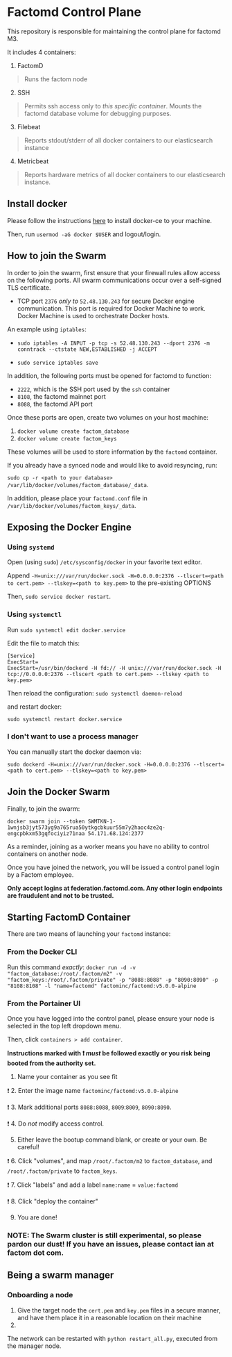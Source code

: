# Factomd Control Plane

This repository is responsible for maintaining the control plane for factomd M3.

It includes 4 containers:
  1. FactomD
  > Runs the factom node
  2. SSH
  > Permits ssh access only to _this specific container_. Mounts the factomd database volume for debugging purposes.
  3. Filebeat
  > Reports stdout/stderr of all docker containers to our elasticsearch instance
  4. Metricbeat
  > Reports hardware metrics of all docker containers to our elasticsearch instance.

## Install docker

Please follow the instructions [here](https://docs.docker.com/install/linux/docker-ce/ubuntu/) to install docker-ce to your machine.

Then, run `usermod -aG docker $USER` and logout/login.


## How to join the Swarm

In order to join the swarm, first ensure that your firewall rules allow access on the following ports. All swarm communications occur over a self-signed TLS certificate.

- TCP port `2376` _only to_ `52.48.130.243` for secure Docker engine communication. This port is required for Docker Machine to work. Docker Machine is used to orchestrate Docker hosts.

An example using `iptables`:
- `sudo iptables -A INPUT -p tcp -s 52.48.130.243 --dport 2376 -m conntrack --ctstate NEW,ESTABLISHED -j ACCEPT`

- `sudo service iptables save`


In addition,  the following ports must be opened for factomd to function:
- `2222`, which is the SSH port used by the `ssh` container
- `8108`, the factomd mainnet port
- `8088`, the factomd API port

Once these ports are open, create two volumes on your host machine:

1. `docker volume create factom_database`
2. `docker volume create factom_keys`

These volumes will be used to store information by the `factomd` container.

If you already have a synced node and would like to avoid resyncing, run:

`sudo cp -r <path to your database> /var/lib/docker/volumes/factom_database/_data`.

In addition, please place your `factomd.conf` file in `/var/lib/docker/volumes/factom_keys/_data`.

## Exposing the Docker Engine

### Using `systemd`

Open (using `sudo`) `/etc/sysconfig/docker` in your favorite text editor.

Append `-H=unix:///var/run/docker.sock -H=0.0.0.0:2376 --tlscert=<path to cert.pem> --tlskey=<path to key.pem>` to the pre-existing OPTIONS

Then, `sudo service docker restart`.

### Using `systemctl`

Run `sudo systemctl edit docker.service`

Edit the file to match this:

```
[Service]
ExecStart=
ExecStart=/usr/bin/dockerd -H fd:// -H unix:///var/run/docker.sock -H tcp://0.0.0.0:2376 --tlscert <path to cert.pem> --tlskey <path to key.pem>
```

Then reload the configuration:
`sudo systemctl daemon-reload`

and restart docker:

`sudo systemctl restart docker.service`

### I don't want to use a process manager

You can manually start the docker daemon via:

```sudo dockerd -H=unix:///var/run/docker.sock -H=0.0.0.0:2376 --tlscert=<path to cert.pem> --tlskey=<path to key.pem>```

## Join the Docker Swarm

Finally, to join the swarm:
```
docker swarm join --token SWMTKN-1-1wnjsb3jyt573yg9a765rua50ytkgcbkuur55m7y2haoc4ze2q-engcpbkxm53gqfociyiz71naa 54.171.68.124:2377
```

As a reminder, joining as a worker means you have no ability to control containers on another node.

Once you have joined the network, you will be issued a control panel login by a Factom employee.

**Only accept logins at federation.factomd.com. Any other login endpoints are fraudulent and not to be trusted.**

## Starting FactomD Container

There are two means of launching your `factomd` instance:

### From the Docker CLI

Run this command _exactly_: `docker run -d -v "factom_database:/root/.factom/m2" -v "factom_keys:/root/.factom/private" -p "8088:8088" -p "8090:8090" -p "8108:8108" -l "name=factomd" factominc/factomd:v5.0.0-alpine`

### From the Portainer UI

Once you have logged into the control panel, please ensure your node is selected in the top left dropdown menu.

Then, click `containers > add container`.

**Instructions marked with :heavy_exclamation_mark: _must_ be followed exactly or you risk being booted from the authority set.**

1. Name your container as you see fit

:heavy_exclamation_mark: 2. Enter the image name `factominc/factomd:v5.0.0-alpine`

:heavy_exclamation_mark: 3. Mark additional ports `8088:8088`, `8009`:`8009`, `8090:8090`.

:heavy_exclamation_mark: 4. Do _not_ modify access control.

5. Either leave the bootup command blank, or create or your own. Be careful!

:heavy_exclamation_mark: 6. Click "volumes", and map `/root/.factom/m2` to `factom_database`, and `/root/.factom/private` to `factom_keys`.

:heavy_exclamation_mark: 7. Click "labels" and add a label `name:name` = `value:factomd`

:heavy_exclamation_mark: 8. Click "deploy the container"

9. You are done!


### NOTE: The Swarm cluster is still experimental, so please pardon our dust! If you have an issues, please contact ian at factom dot com.

## Being a swarm manager

### Onboarding a node

1. Give the target node the `cert.pem` and `key.pem` files in a secure manner, and have them place it in a reasonable location on their machine
2.

The network can be restarted with `python restart_all.py`, executed from the manager node.
